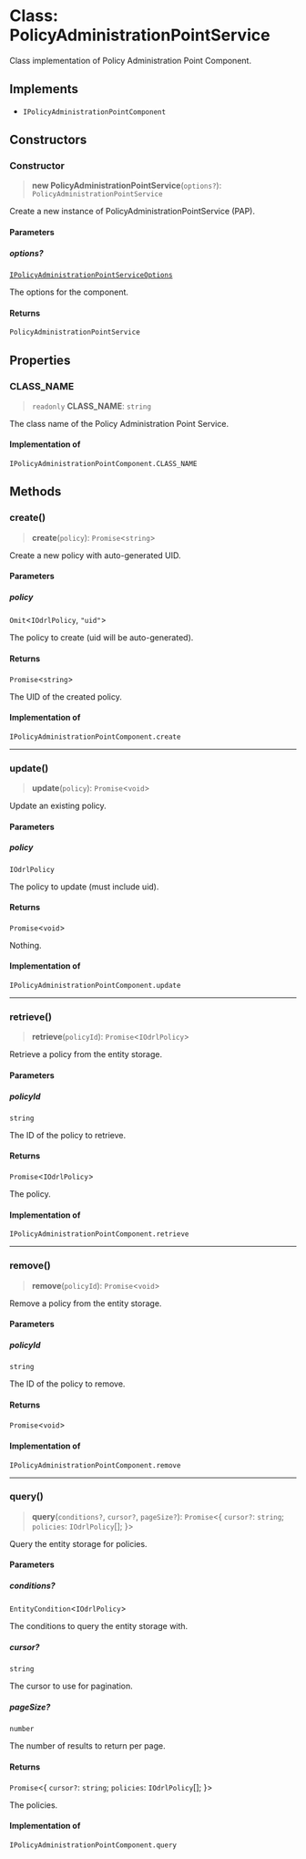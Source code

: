 # Class: PolicyAdministrationPointService

Class implementation of Policy Administration Point Component.

## Implements

- `IPolicyAdministrationPointComponent`

## Constructors

### Constructor

> **new PolicyAdministrationPointService**(`options?`): `PolicyAdministrationPointService`

Create a new instance of PolicyAdministrationPointService (PAP).

#### Parameters

##### options?

[`IPolicyAdministrationPointServiceOptions`](../interfaces/IPolicyAdministrationPointServiceOptions.md)

The options for the component.

#### Returns

`PolicyAdministrationPointService`

## Properties

### CLASS\_NAME

> `readonly` **CLASS\_NAME**: `string`

The class name of the Policy Administration Point Service.

#### Implementation of

`IPolicyAdministrationPointComponent.CLASS_NAME`

## Methods

### create()

> **create**(`policy`): `Promise`\<`string`\>

Create a new policy with auto-generated UID.

#### Parameters

##### policy

`Omit`\<`IOdrlPolicy`, `"uid"`\>

The policy to create (uid will be auto-generated).

#### Returns

`Promise`\<`string`\>

The UID of the created policy.

#### Implementation of

`IPolicyAdministrationPointComponent.create`

***

### update()

> **update**(`policy`): `Promise`\<`void`\>

Update an existing policy.

#### Parameters

##### policy

`IOdrlPolicy`

The policy to update (must include uid).

#### Returns

`Promise`\<`void`\>

Nothing.

#### Implementation of

`IPolicyAdministrationPointComponent.update`

***

### retrieve()

> **retrieve**(`policyId`): `Promise`\<`IOdrlPolicy`\>

Retrieve a policy from the entity storage.

#### Parameters

##### policyId

`string`

The ID of the policy to retrieve.

#### Returns

`Promise`\<`IOdrlPolicy`\>

The policy.

#### Implementation of

`IPolicyAdministrationPointComponent.retrieve`

***

### remove()

> **remove**(`policyId`): `Promise`\<`void`\>

Remove a policy from the entity storage.

#### Parameters

##### policyId

`string`

The ID of the policy to remove.

#### Returns

`Promise`\<`void`\>

#### Implementation of

`IPolicyAdministrationPointComponent.remove`

***

### query()

> **query**(`conditions?`, `cursor?`, `pageSize?`): `Promise`\<\{ `cursor?`: `string`; `policies`: `IOdrlPolicy`[]; \}\>

Query the entity storage for policies.

#### Parameters

##### conditions?

`EntityCondition`\<`IOdrlPolicy`\>

The conditions to query the entity storage with.

##### cursor?

`string`

The cursor to use for pagination.

##### pageSize?

`number`

The number of results to return per page.

#### Returns

`Promise`\<\{ `cursor?`: `string`; `policies`: `IOdrlPolicy`[]; \}\>

The policies.

#### Implementation of

`IPolicyAdministrationPointComponent.query`
